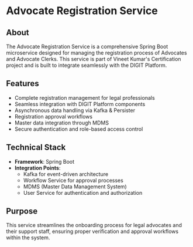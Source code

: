 # Advocate Registration Service

## About
The Advocate Registration Service is a comprehensive Spring Boot microservice designed for managing the registration process of Advocates and Advocate Clerks. This service is part of Vineet Kumar's Certification project and is built to integrate seamlessly with the DIGIT Platform.

## Features
- Complete registration management for legal professionals
- Seamless integration with DIGIT Platform components
- Asynchronous data handling via Kafka & Persister
- Registration approval workflows
- Master data integration through MDMS
- Secure authentication and role-based access control

## Technical Stack
- **Framework**: Spring Boot
- **Integration Points**:
    - Kafka for event-driven architecture
    - Workflow Service for approval processes
    - MDMS (Master Data Management System)
    - User Service for authentication and authorization

## Purpose
This service streamlines the onboarding process for legal advocates and their support staff, ensuring proper verification and approval workflows within the system.